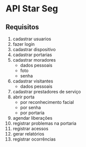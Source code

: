 # API Star Seg
## Requisitos
01. cadastrar usuarios
02. fazer login
03. cadastrar dispositivo
04. cadastrar portarias
05. cadastrar moradores
    - dados pessoais
    - foto
    - senha
06. cadastrar visitantes
    - dados pessoais
07. cadastrar prestadores de serviço
08. abrir porta
    - por reconhecimento facial
    - por senha
    - por portaria
09. agendar liberações
10. registrar problemas na portaria
11. registrar acessos
12. gerar relatórios
13. registrar ocorrências
